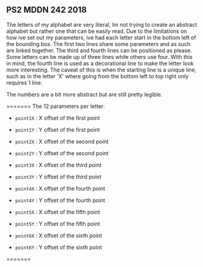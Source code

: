 ## PS2 MDDN 242 2018

The letters of my alphabet are very literal, Im not trying to create an abstract alphabet but rather one that can be easily read. Due to the limitations on how ive set out my parameters, ive had each letter start in the bottom left of the bounding box. The first two lines share some parameters and as such are linked together. The third and fourth lines can be positioned as please. Some letters can be made up of three lines while others use four. With this in mind, the fourth line is used as a decorational line to make the letter look more interesting. The caveat of this is when the starting line is a unique line, such as in the letter 'X' where going from the bottom left to top right only requires 1 line. 

The numbers are a bit more abstract but are still pretty legible.

=======
The 12 parameters per letter:
  * `point1X` : X offset of the first point
  * `point1Y` : Y offset of the first point

  * `point2X` : X offset of the second point
  * `point2Y` : Y offset of the second point

  * `point3X` : X offset of the third point
  * `point3Y` : Y offset of the third point 

  * `point4X` : X offset of the fourth point
  * `point4Y` : Y offset of the fourth point

  * `point5X` : X offset of the fifth point
  * `point5Y` : Y offset of the fifth point

  * `point6X` : X offset of the sixth point
  * `point6Y` : Y offset of the sixth point

=======



